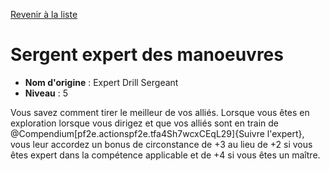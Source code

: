 [Revenir à la liste](..)

# Sergent expert des manoeuvres

 * **Nom d'origine** : Expert Drill Sergeant
 * **Niveau** : 5


<p><span id="ctl00_MainContent_DetailedOutput">Vous savez comment tirer le meilleur de vos alliés. Lorsque vous êtes en exploration lorsque vous dirigez et que vos alliés sont en train de @Compendium[pf2e.actionspf2e.tfa4Sh7wcxCEqL29]{Suivre l'expert}, vous leur accordez un bonus de circonstance de +3 au lieu de +2 si vous êtes expert dans la compétence applicable et de +4 si vous êtes un maître.&nbsp;</span></p>